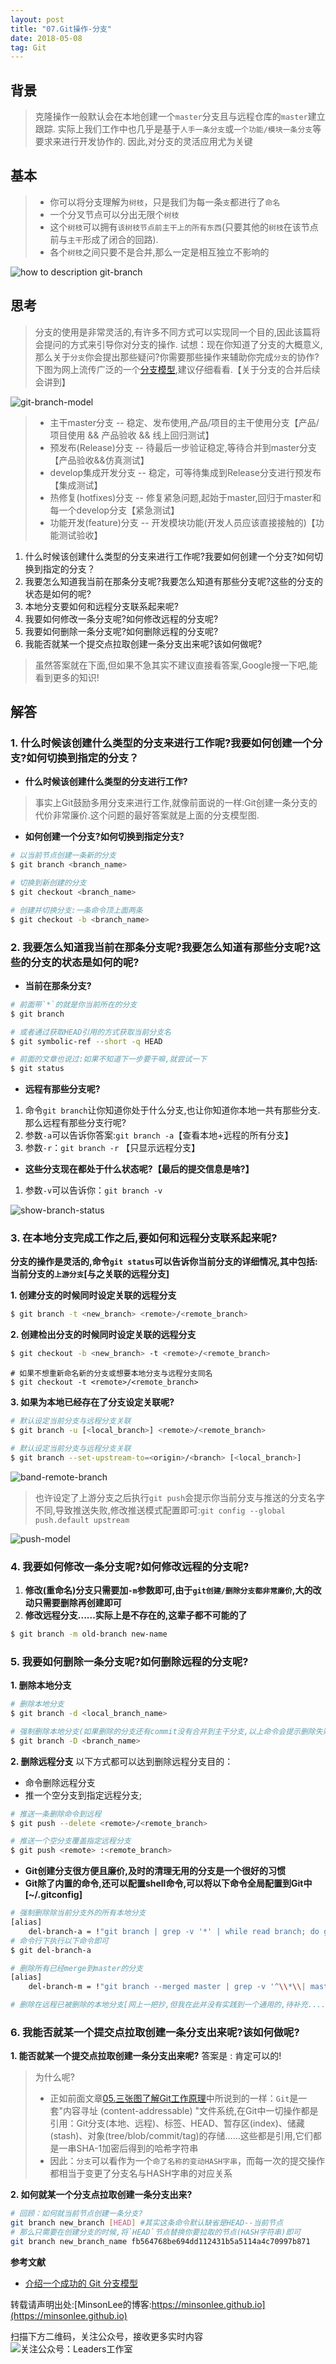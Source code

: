 ```yaml
---
layout: post
title: "07.Git操作-分支"
date: 2018-05-08
tag: Git
---
```


## 背景
> 克隆操作一般默认会在本地创建一个`master`分支且与远程仓库的`master`建立跟踪.
> 实际上我们工作中也几乎是基于`人手一条分支`或`一个功能/模块一条分支`等要求来进行开发协作的.
> 因此,对分支的灵活应用尤为关键

## 基本
> - 你可以将分支理解为`树枝`，只是我们为每一条`支`都进行了`命名`
> - 一个分叉节点可以分出无限个`树枝`
> - 这个`树枝`可以拥有`该树枝节点前主干上的所有东西`(只要其他的`树枝`在该节点前与`主干`形成了闭合的回路).
> - 各个`树枝`之间只要不是合并,那么一定是相互独立不影响的

![how to description git-branch](/images/article/git/branch-tree.jpg)

## 思考
> 分支的使用是非常灵活的,有许多不同方式可以实现同一个目的,因此该篇将会提问的方式来引导你对分支的操作.
> 试想：现在你知道了分支的大概意义,那么关于`分支`你会提出那些疑问?你需要那些操作来辅助你完成`分支`的协作?
> 下图为网上流传广泛的一个[分支模型](https://www.oschina.net/translate/a-successful-git-branching-model?lang=chs),建议仔细看看.【关于分支的合并后续会讲到】

![git-branch-model](/images/article/git/git-branch-model.png)

> - 主干master分支  -- 稳定、发布使用,产品/项目的主干使用分支【产品/项目使用 && 产品验收 && 线上回归测试】
> - 预发布(Release)分支 -- 待最后一步验证稳定,等待合并到master分支【产品验收&&仿真测试】
> - develop集成开发分支 -- 稳定，可等待集成到Release分支进行预发布【集成测试】
> - 热修复(hotfixes)分支 -- 修复紧急问题,起始于master,回归于master和每一个develop分支【紧急测试】
> - 功能开发(feature)分支 -- 开发模块功能(开发人员应该直接接触的)【功能测试验收】

1. 什么时候该创建什么类型的分支来进行工作呢?我要如何创建一个分支?如何切换到指定的分支？
2. 我要怎么知道我当前在那条分支呢?我要怎么知道有那些分支呢?这些的分支的状态是如何的呢?
3. 本地分支要如何和远程分支联系起来呢?
4. 我要如何修改一条分支呢?如何修改远程的分支呢?
5. 我要如何删除一条分支呢?如何删除远程的分支呢?
6. 我能否就某一个提交点拉取创建一条分支出来呢?该如何做呢?

> 虽然答案就在下面,但如果不急其实不建议直接看答案,Google搜一下吧,能看到更多的知识!

## 解答
### 1. 什么时候该创建什么类型的分支来进行工作呢?我要如何创建一个分支?如何切换到指定的分支？
- **什么时候该创建什么类型的分支进行工作?**
> 事实上Git鼓励多用分支来进行工作,就像前面说的一样:Git创建一条分支的代价非常廉价.这个问题的最好答案就是上面的分支模型图.

- **如何创建一个分支?如何切换到指定分支?**

```sh
# 以当前节点创建一条新的分支
$ git branch <branch_name>

# 切换到新创建的分支
$ git checkout <branch_name>
```
```sh
# 创建并切换分支:一条命令顶上面两条
$ git checkout -b <branch_name>
```
### 2. 我要怎么知道我当前在那条分支呢?我要怎么知道有那些分支呢?这些的分支的状态是如何的呢?
- **当前在那条分支?**
```sh
# 前面带`*`的就是你当前所在的分支
$ git branch

# 或者通过获取HEAD引用的方式获取当前分支名
$ git symbolic-ref --short -q HEAD
```
```sh
# 前面的文章也说过:如果不知道下一步要干嘛,就尝试一下
$ git status
```
- **远程有那些分支呢?**
1. 命令`git branch`让你知道你处于什么分支,也让你知道你本地一共有那些分支.那么远程有那些分支行呢?
2. 参数`-a`可以告诉你答案:`git branch -a`【查看本地+远程的所有分支】
3. 参数`-r`：`git branch -r` 【只显示远程分支】

- **这些分支现在都处于什么状态呢?【最后的提交信息是啥?】**
1. 参数`-v`可以告诉你：`git branch -v`

![show-branch-status](/images/article/git/show-branch-status.png)

### 3. 在本地分支完成工作之后,要如何和远程分支联系起来呢?
**分支的操作是灵活的,命令`git status`可以告诉你当前分支的详细情况,其中包括:当前分支的`上游分支`[与之关联的远程分支]**

**1. 创建分支的时候同时设定关联的远程分支**
```sh
$ git branch -t <new_branch> <remote>/<remote_branch> 
```
**2. 创建检出分支的时候同时设定关联的远程分支**
```sh
$ git checkout -b <new_branch> -t <remote>/<remote_branch> 
```
```
# 如果不想重新命名新的分支或想要本地分支与远程分支同名
$ git checkout -t <remote>/<remote_branch> 
```
**3. 如果为本地已经存在了分支设定关联呢?**
```sh 
# 默认设定当前分支与远程分支关联
$ git branch -u [<local_branch>] <remote>/<remote_branch>
```
```sh
# 默认设定当前分支与远程分支关联
$ git branch --set-upstream-to=<origin>/<branch> [<local_branch>]
```

![band-remote-branch](/images/article/git/band-remote-branch.png)
> 也许设定了上游分支之后执行`git push`会提示你当前分支与推送的分支名字不同,导致推送失败,修改推送模式配置即可:`git config --global push.default upstream`

![push-model](/images/article/git/push-model-config.png)

### 4. 我要如何修改一条分支呢?如何修改远程的分支呢?
1. **修改(重命名)分支只需要加`-m`参数即可,由于`git创建/删除分支都非常廉价`,大的改动只需要删除再创建即可**
2. **修改远程分支......实际上是不存在的,这辈子都不可能的了**
```sh
$ git branch -m old-branch new-name
```

### 5. 我要如何删除一条分支呢?如何删除远程的分支呢?
**1. 删除本地分支**
```sh 
# 删除本地分支
$ git branch -d <local_branch_name>
```
```sh 
# 强制删除本地分支(如果删除的分支还有commit没有合并到主干分支,以上命令会提示删除失败)
$ git branch -D <branch_name>
```
**2. 删除远程分支**
以下方式都可以达到删除远程分支目的：
- 命令删除远程分支
- 推一个空分支到指定远程分支;

```sh 
# 推送一条删除命令到远程
$ git push --delete <remote>/<remote_branch>
```
```sh 
# 推送一个空分支覆盖指定远程分支
$ git push <remote> :<remote_branch>
```

- **Git创建分支很方便且廉价,及时的清理无用的分支是一个很好的习惯**
- **Git除了内置的命令,还可以配置shell命令,可以将以下命令全局配置到Git中[~/.gitconfig]**
```sh
# 强制删除除当前分支外的所有本地分支
[alias]
	del-branch-a = !"git branch | grep -v '*' | while read branch; do git branch -d $branch ; done"
# 命令行下执行以下命令即可
$ git del-branch-a
```
```sh
# 删除所有已经merge到master的分支
[alias]
    del-branch-m = !"git branch --merged master | grep -v '^\\*\\| master' | xargs -n 1 git branch -d $branch"
```
```sh 
# 删除在远程已被删除的本地分支[网上一把抄,但我在此并没有实践到一个通用的,待补充......]
```

### 6. 我能否就某一个提交点拉取创建一条分支出来呢?该如何做呢?
**1. 能否就某一个提交点拉取创建一条分支出来呢?**
答案是 : 肯定可以的!
>为什么呢?
> - 正如前面文章[05.三张图了解Git工作原理](https://minsonlee.github.io/2018/04/05.git-theory)中所说到的一样：`Git`是一套"内容寻址 (content-addressable) "文件系统,在Git中一切操作都是引用：Git分支(本地、远程)、标签、HEAD、暂存区(index)、储藏(stash)、对象(tree/blob/commit/tag)的存储……这些都是引用,它们都是一串SHA-1加密后得到的哈希字符串
> - 因此：`分支`可以看作为一个`命了名称的变动HASH字串`，而每一次的提交操作都相当于变更了分支名与HASH字串的对应关系

**2. 如何就某一个分支点拉取创建一条分支出来?**
```sh
# 回顾：如何就当前节点创建一条分支?
git branch new_branch [HEAD] #其实这条命令默认缺省是HEAD--当前节点
# 那么只需要在创建分支的时候,将`HEAD`节点替换你要拉取的节点(HASH字符串)即可
git branch new_branch_name fb564768be694dd112431b5a5114a4c70997b871
```

**参考文献**
- [介绍一个成功的 Git 分支模型](https://www.oschina.net/translate/a-successful-git-branching-model?lang=chs)

转载请声明出处:[MinsonLee的博客:https://minsonlee.github.io](https://minsonlee.github.io)

扫描下方二维码，关注公众号，接收更多实时内容
![关注公众号：Leaders工作室](/images/article/WeChat/Leaders.png)